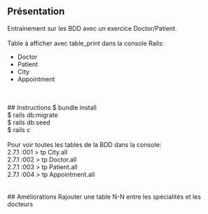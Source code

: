 ## Présentation
Entrainement sur les BDD avec un exercice Doctor/Patient.<br/>
<br/>
Table à afficher avec table_print dans la console Rails:<br/>
* Doctor
* Patient
* City
* Appointment
<br/>
<br/>
## Instructions
$ bundle install <br/>
$ rails db:migrate <br/>
$ rails db:seed <br/>
$ rails c <br/>
<br/>
Pour voir toutes les tables de la BDD dans la console: <br/>
2.7.1 :001 > tp City.all <br/>
2.7.1 :002 > tp Doctor.all <br/>
2.7.1 :003 > tp Patient.all <br/>
2.7.1 :004 > tp Appointment.all <br/>
<br/>
<br/>
## Améliorations
Rajouter une table N-N entre les spécialités et les docteurs
